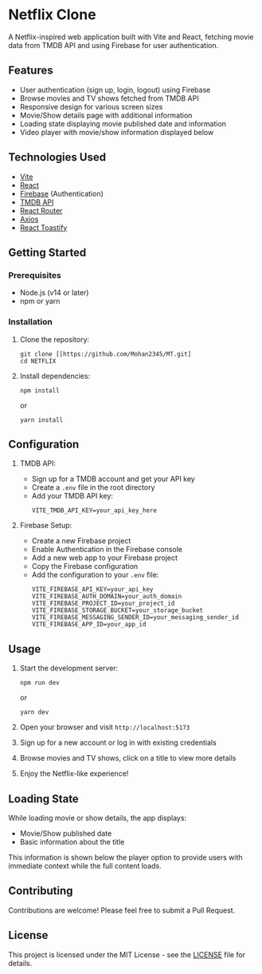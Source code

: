 # Netflix Clone

A Netflix-inspired web application built with Vite and React, fetching movie data from TMDB API and using Firebase for user authentication.

## Features

- User authentication (sign up, login, logout) using Firebase
- Browse movies and TV shows fetched from TMDB API
- Responsive design for various screen sizes
- Movie/Show details page with additional information
- Loading state displaying movie published date and information
- Video player with movie/show information displayed below

## Technologies Used

- [Vite](https://vitejs.dev/)
- [React](https://reactjs.org/)
- [Firebase](https://firebase.google.com/) (Authentication)
- [TMDB API](https://www.themoviedb.org/documentation/api)
- [React Router](https://reactrouter.com/)
- [Axios](https://axios-http.com/)
- [React Toastify](https://www.npmjs.com/package/react-toastify)

## Getting Started

### Prerequisites

- Node.js (v14 or later)
- npm or yarn

### Installation

1. Clone the repository:
   ```
   git clone [[https://github.com/Mohan2345/MT.git]
   cd NETFLIX
   ```

2. Install dependencies:
   ```
   npm install
   ```
   or
   ```
   yarn install
   ```

## Configuration

1. TMDB API:
   - Sign up for a TMDB account and get your API key
   - Create a `.env` file in the root directory
   - Add your TMDB API key:
     ```
     VITE_TMDB_API_KEY=your_api_key_here
     ```

2. Firebase Setup:
   - Create a new Firebase project
   - Enable Authentication in the Firebase console
   - Add a new web app to your Firebase project
   - Copy the Firebase configuration
   - Add the configuration to your `.env` file:
     ```
     VITE_FIREBASE_API_KEY=your_api_key
     VITE_FIREBASE_AUTH_DOMAIN=your_auth_domain
     VITE_FIREBASE_PROJECT_ID=your_project_id
     VITE_FIREBASE_STORAGE_BUCKET=your_storage_bucket
     VITE_FIREBASE_MESSAGING_SENDER_ID=your_messaging_sender_id
     VITE_FIREBASE_APP_ID=your_app_id
     ```

## Usage

1. Start the development server:
   ```
   npm run dev
   ```
   or
   ```
   yarn dev
   ```

2. Open your browser and visit `http://localhost:5173`

3. Sign up for a new account or log in with existing credentials

4. Browse movies and TV shows, click on a title to view more details

5. Enjoy the Netflix-like experience!

## Loading State

While loading movie or show details, the app displays:
- Movie/Show published date
- Basic information about the title

This information is shown below the player option to provide users with immediate context while the full content loads.

## Contributing

Contributions are welcome! Please feel free to submit a Pull Request.

## License

This project is licensed under the MIT License - see the [LICENSE](LICENSE) file for details.

